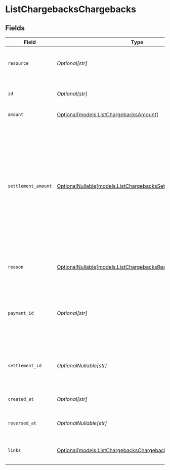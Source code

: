 # ListChargebacksChargebacks


## Fields

| Field                                                                                                                                                                                                                                                                                                                                                                                                                                             | Type                                                                                                                                                                                                                                                                                                                                                                                                                                              | Required                                                                                                                                                                                                                                                                                                                                                                                                                                          | Description                                                                                                                                                                                                                                                                                                                                                                                                                                       | Example                                                                                                                                                                                                                                                                                                                                                                                                                                           |
| ------------------------------------------------------------------------------------------------------------------------------------------------------------------------------------------------------------------------------------------------------------------------------------------------------------------------------------------------------------------------------------------------------------------------------------------------- | ------------------------------------------------------------------------------------------------------------------------------------------------------------------------------------------------------------------------------------------------------------------------------------------------------------------------------------------------------------------------------------------------------------------------------------------------- | ------------------------------------------------------------------------------------------------------------------------------------------------------------------------------------------------------------------------------------------------------------------------------------------------------------------------------------------------------------------------------------------------------------------------------------------------- | ------------------------------------------------------------------------------------------------------------------------------------------------------------------------------------------------------------------------------------------------------------------------------------------------------------------------------------------------------------------------------------------------------------------------------------------------- | ------------------------------------------------------------------------------------------------------------------------------------------------------------------------------------------------------------------------------------------------------------------------------------------------------------------------------------------------------------------------------------------------------------------------------------------------- |
| `resource`                                                                                                                                                                                                                                                                                                                                                                                                                                        | *Optional[str]*                                                                                                                                                                                                                                                                                                                                                                                                                                   | :heavy_minus_sign:                                                                                                                                                                                                                                                                                                                                                                                                                                | Indicates the response contains a chargeback object. Will always contain the string `chargeback` for this endpoint.                                                                                                                                                                                                                                                                                                                               |                                                                                                                                                                                                                                                                                                                                                                                                                                                   |
| `id`                                                                                                                                                                                                                                                                                                                                                                                                                                              | *Optional[str]*                                                                                                                                                                                                                                                                                                                                                                                                                                   | :heavy_minus_sign:                                                                                                                                                                                                                                                                                                                                                                                                                                | The identifier uniquely referring to this chargeback. Example: `chb_n9z0tp`.                                                                                                                                                                                                                                                                                                                                                                      | chb_xFzwUN4ci8HAmSGUACS4J                                                                                                                                                                                                                                                                                                                                                                                                                         |
| `amount`                                                                                                                                                                                                                                                                                                                                                                                                                                          | [Optional[models.ListChargebacksAmount]](../models/listchargebacksamount.md)                                                                                                                                                                                                                                                                                                                                                                      | :heavy_minus_sign:                                                                                                                                                                                                                                                                                                                                                                                                                                | The amount charged back by the customer.                                                                                                                                                                                                                                                                                                                                                                                                          |                                                                                                                                                                                                                                                                                                                                                                                                                                                   |
| `settlement_amount`                                                                                                                                                                                                                                                                                                                                                                                                                               | [OptionalNullable[models.ListChargebacksSettlementAmount]](../models/listchargebackssettlementamount.md)                                                                                                                                                                                                                                                                                                                                          | :heavy_minus_sign:                                                                                                                                                                                                                                                                                                                                                                                                                                | This optional field will contain the approximate amount that will be deducted from your account balance, converted to the currency your account is settled in.<br/><br/>The amount is a **negative** amount.<br/><br/>Since the field contains an estimated amount during chargeback processing, it may change over time. To retrieve accurate settlement amounts we recommend using the [List balance transactions endpoint](list-balance-transactions) instead. |                                                                                                                                                                                                                                                                                                                                                                                                                                                   |
| `reason`                                                                                                                                                                                                                                                                                                                                                                                                                                          | [OptionalNullable[models.ListChargebacksReason]](../models/listchargebacksreason.md)                                                                                                                                                                                                                                                                                                                                                              | :heavy_minus_sign:                                                                                                                                                                                                                                                                                                                                                                                                                                | Reason for the chargeback as given by the bank. Only available for chargebacks of SEPA Direct Debit payments.                                                                                                                                                                                                                                                                                                                                     |                                                                                                                                                                                                                                                                                                                                                                                                                                                   |
| `payment_id`                                                                                                                                                                                                                                                                                                                                                                                                                                      | *Optional[str]*                                                                                                                                                                                                                                                                                                                                                                                                                                   | :heavy_minus_sign:                                                                                                                                                                                                                                                                                                                                                                                                                                | The unique identifier of the payment this chargeback was created for. For example: `tr_5B8cwPMGnU6qLbRvo7qEZo`. The full payment object can be retrieved via the payment URL in the `_links` object.                                                                                                                                                                                                                                              | tr_5B8cwPMGnU                                                                                                                                                                                                                                                                                                                                                                                                                                     |
| `settlement_id`                                                                                                                                                                                                                                                                                                                                                                                                                                   | *OptionalNullable[str]*                                                                                                                                                                                                                                                                                                                                                                                                                           | :heavy_minus_sign:                                                                                                                                                                                                                                                                                                                                                                                                                                | The identifier referring to the settlement this payment was settled with. For example, `stl_BkEjN2eBb`. This field is omitted if the refund is not settled (yet).                                                                                                                                                                                                                                                                                 | stl_5B8cwPMGnU                                                                                                                                                                                                                                                                                                                                                                                                                                    |
| `created_at`                                                                                                                                                                                                                                                                                                                                                                                                                                      | *Optional[str]*                                                                                                                                                                                                                                                                                                                                                                                                                                   | :heavy_minus_sign:                                                                                                                                                                                                                                                                                                                                                                                                                                | The entity's date and time of creation, in [ISO 8601](https://en.wikipedia.org/wiki/ISO_8601) format.                                                                                                                                                                                                                                                                                                                                             | 2024-03-20T09:13:37.0Z                                                                                                                                                                                                                                                                                                                                                                                                                            |
| `reversed_at`                                                                                                                                                                                                                                                                                                                                                                                                                                     | *OptionalNullable[str]*                                                                                                                                                                                                                                                                                                                                                                                                                           | :heavy_minus_sign:                                                                                                                                                                                                                                                                                                                                                                                                                                | The date and time the chargeback was reversed if applicable, in [ISO 8601](https://en.wikipedia.org/wiki/ISO_8601) format.                                                                                                                                                                                                                                                                                                                        | 2024-03-21T09:13:37.0Z                                                                                                                                                                                                                                                                                                                                                                                                                            |
| `links`                                                                                                                                                                                                                                                                                                                                                                                                                                           | [Optional[models.ListChargebacksChargebacksResponse200Links]](../models/listchargebackschargebacksresponse200links.md)                                                                                                                                                                                                                                                                                                                            | :heavy_minus_sign:                                                                                                                                                                                                                                                                                                                                                                                                                                | An object with several relevant URLs. Every URL object will contain an `href` and a `type` field.                                                                                                                                                                                                                                                                                                                                                 |                                                                                                                                                                                                                                                                                                                                                                                                                                                   |